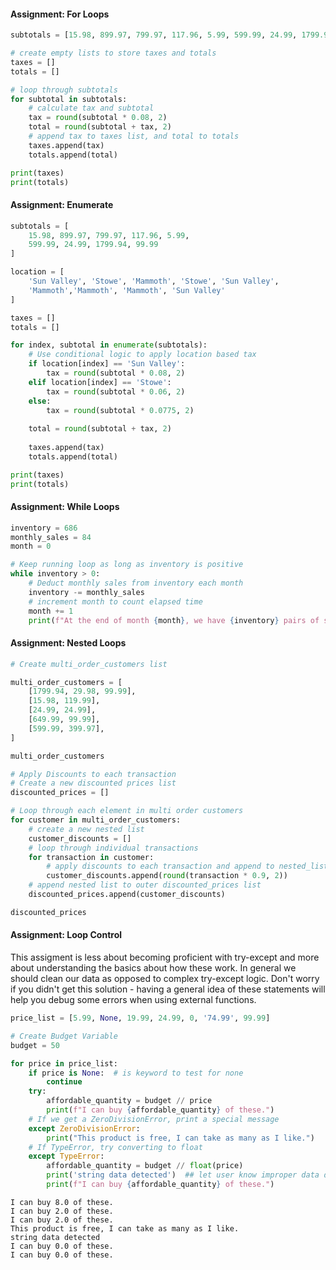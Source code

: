 #### Assignment: For Loops


```python
subtotals = [15.98, 899.97, 799.97, 117.96, 5.99, 599.99, 24.99, 1799.94, 99.99]

# create empty lists to store taxes and totals
taxes = []
totals = []

# loop through subtotals
for subtotal in subtotals:
    # calculate tax and subtotal
    tax = round(subtotal * 0.08, 2)
    total = round(subtotal + tax, 2)
    # append tax to taxes list, and total to totals
    taxes.append(tax)
    totals.append(total)

print(taxes)
print(totals)
```

#### Assignment: Enumerate


```python
subtotals = [
    15.98, 899.97, 799.97, 117.96, 5.99, 
    599.99, 24.99, 1799.94, 99.99
]

location = [
    'Sun Valley', 'Stowe', 'Mammoth', 'Stowe', 'Sun Valley', 
    'Mammoth','Mammoth', 'Mammoth', 'Sun Valley'
]
```


```python
taxes = []
totals = []

for index, subtotal in enumerate(subtotals):
    # Use conditional logic to apply location based tax
    if location[index] == 'Sun Valley':
        tax = round(subtotal * 0.08, 2)
    elif location[index] == 'Stowe':
        tax = round(subtotal * 0.06, 2)
    else:
        tax = round(subtotal * 0.0775, 2)
        
    total = round(subtotal + tax, 2)
    
    taxes.append(tax)
    totals.append(total)

print(taxes)
print(totals)
```

#### Assignment: While Loops


```python
inventory = 686
monthly_sales = 84
month = 0

# Keep running loop as long as inventory is positive
while inventory > 0:
    # Deduct monthly sales from inventory each month
    inventory -= monthly_sales
    # increment month to count elapsed time
    month += 1
    print(f"At the end of month {month}, we have {inventory} pairs of skis.")
```

#### Assignment: Nested Loops


```python
# Create multi_order_customers list

multi_order_customers = [
    [1799.94, 29.98, 99.99],
    [15.98, 119.99],
    [24.99, 24.99],
    [649.99, 99.99],
    [599.99, 399.97],
]

multi_order_customers
```


```python
# Apply Discounts to each transaction
# Create a new discounted prices list
discounted_prices = []

# Loop through each element in multi order customers
for customer in multi_order_customers:
    # create a new nested list
    customer_discounts = []
    # loop through individual transactions
    for transaction in customer:
        # apply discounts to each transaction and append to nested_list
        customer_discounts.append(round(transaction * 0.9, 2))
    # append nested list to outer discounted_prices list
    discounted_prices.append(customer_discounts)

discounted_prices
```

#### Assignment: Loop Control

This assigment is less about becoming proficient with try-except and more about understanding the basics about how these work. In general we should clean our data as opposed to complex try-except logic. Don't worry if you didn't get this solution - having a general idea of these statements will help you debug some errors when using external functions.


```python
price_list = [5.99, None, 19.99, 24.99, 0, '74.99', 99.99]

# Create Budget Variable
budget = 50

for price in price_list:
    if price is None:  # is keyword to test for none
        continue
    try:
        affordable_quantity = budget // price
        print(f"I can buy {affordable_quantity} of these.")
    # If we get a ZeroDivisionError, print a special message
    except ZeroDivisionError:
        print("This product is free, I can take as many as I like.")
    # If TypeError, try converting to float
    except TypeError:
        affordable_quantity = budget // float(price)
        print('string data detected')  ## let user know improper data detected
        print(f"I can buy {affordable_quantity} of these.")
```

    I can buy 8.0 of these.
    I can buy 2.0 of these.
    I can buy 2.0 of these.
    This product is free, I can take as many as I like.
    string data detected
    I can buy 0.0 of these.
    I can buy 0.0 of these.
    
